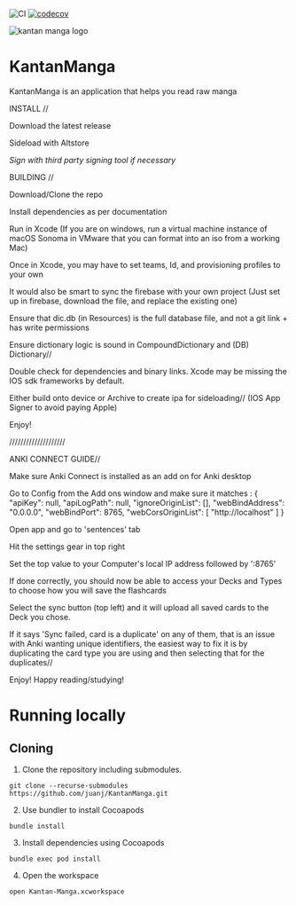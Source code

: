 ![CI](https://github.com/juanj/KantanManga/workflows/CI/badge.svg?branch=development)
[![codecov](https://codecov.io/gh/juanj/KantanManga/branch/development/graph/badge.svg)](https://codecov.io/gh/juanj/KantanManga)


![kantan manga logo](/img/repo-header.png)

# KantanManga
KantanManga is an application that helps you read raw manga


INSTALL //

Download the latest release

Sideload with Altstore

*Sign with third party signing tool if necessary*



BUILDING //

Download/Clone the repo

Install dependencies as per documentation

Run in Xcode (If you are on windows, run a virtual machine instance of macOS Sonoma in VMware that you can format into an iso from a working Mac)

Once in Xcode, you may have to set teams, Id, and provisioning profiles to your own

It would also be smart to sync the firebase with your own project (Just set up in firebase, download the file, and replace the existing one)

Ensure that dic.db (in Resources) is the full database file, and not a git link + has write permissions

Ensure dictionary logic is sound in CompoundDictionary and (DB) Dictionary//

Double check for dependencies and binary links. Xcode may be missing the IOS sdk frameworks by default.

Either build onto device or Archive to create ipa for sideloading// (IOS App Signer to avoid paying Apple)

Enjoy!

////////////////////


ANKI CONNECT GUIDE//

Make sure Anki Connect is installed as an add on for Anki desktop

Go to Config from the Add ons window and make sure it matches : 
{
    "apiKey": null,
    "apiLogPath": null,
    "ignoreOriginList": [],
    "webBindAddress": "0.0.0.0",
    "webBindPort": 8765,
    "webCorsOriginList": [
        "http://localhost"
    ]
}


Open app and go to 'sentences' tab

Hit the settings gear in top right

Set the top value to your Computer's local IP address followed by ':8765'

If done correctly, you should now be able to access your Decks and Types to choose how you will save the flashcards

Select the sync button (top left) and it will upload all saved cards to the Deck you chose.

If it says 'Sync failed, card is a duplicate' on any of them, that is an issue with Anki wanting unique identifiers, the easiest way to fix it is by duplicating the card type you are using and then selecting that for the duplicates//

Enjoy! Happy reading/studying!



# Running locally

## Cloning
1. Clone the repository including submodules.
```
git clone --recurse-submodules https://github.com/juanj/KantanManga.git

```
2. Use bundler to install Cocoapods
```
bundle install
```
3. Install dependencies using Cocoapods
```
bundle exec pod install
```
4. Open the workspace
```
open Kantan-Manga.xcworkspace
```

